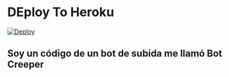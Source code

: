 # DEploy To Heroku
[![Deploy](https://www.herokucdn.com/deploy/button.svg)](https://heroku.com/deploy?template=https://github.com/diago8888/code7.1directo)


<h2>Soy un código de un bot de subida me llamó Bot Creeper</h2>
